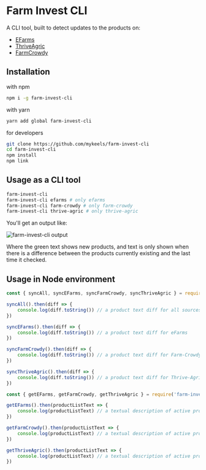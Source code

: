 # Farm Invest CLI

A CLI tool, built to detect updates to the products on:

- [EFarms](https://www.efarms.com.ng)
- [ThriveAgric](https://www.thriveagric.com)
- [FarmCrowdy](https://www.farmcrowdy.com)

## Installation

with npm

```sh
npm i -g farm-invest-cli
```

with yarn

```sh
yarn add global farm-invest-cli
```

for developers

```sh
git clone https://github.com/mykeels/farm-invest-cli
cd farm-invest-cli
npm install
npm link
```

## Usage as a CLI tool

```sh
farm-invest-cli
farm-invest-cli efarms # only efarms
farm-invest-cli farm-crowdy # only farm-crowdy
farm-invest-cli thrive-agric # only thrive-agric
```

You'll get an output like:

![farm-invest-cli output](https://user-images.githubusercontent.com/11996508/51835933-238da100-22ff-11e9-8dfc-1086b0db4d52.png)

Where the green text shows new products, and text is only shown when there is a difference between the products currently existing and the last time it checked.

## Usage in Node environment

```js
const { syncAll, syncEFarms, syncFarmCrowdy, syncThriveAgric } = require('farm-invest-cli')

syncAll().then(diff => {
    console.log(diff.toString()) // a product text diff for all sources
})

syncEFarms().then(diff => {
    console.log(diff.toString()) // a product text diff for eFarms
})

syncFarmCrowdy().then(diff => {
    console.log(diff.toString()) // a product text diff for Farm-Crowdy
})

syncThriveAgric().then(diff => {
    console.log(diff.toString()) // a product text diff for Thrive-Agric
})
```

```js
const { getEFarms, getFarmCrowdy, getThriveAgric } = require('farm-invest-cli')

getEFarms().then(productListText => {
    console.log(productListText) // a textual description of active products on eFarms
})

getFarmCrowdy().then(productListText => {
    console.log(productListText) // a textual description of active products on Farm-Crowdy
})

getThriveAgric().then(productListText => {
    console.log(productListText) // a textual description of active products on Thrive-Agric
})
```